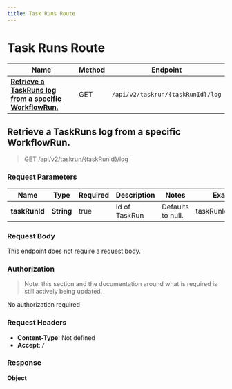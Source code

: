 ```yaml
---
title: Task Runs Route
---
```


# Task Runs Route




| Name | Method | Endpoint |
|------------- | ------------- | -------------|
| [**Retrieve a TaskRuns log from a specific WorkflowRun.**](#streamTaskRunLog) | GET | `/api/v2/taskrun/{taskRunId}/log` |


<a name="streamTaskRunLog"></a>

## **Retrieve a TaskRuns log from a specific WorkflowRun.**

> GET /api/v2/taskrun/{taskRunId}/log


### Request Parameters


| Name | Type | Required | Description | Notes | Example |
| ---- | ---- | -------- | ----------- | --- |---|
| **taskRunId** | **String** | true | Id of TaskRun | Defaults to null. | taskRunId_example


### Request Body
This endpoint does not require a request body.

### Authorization

> Note: this section and the documentation around what is required is still actively being updated.

No authorization required

### Request Headers

- **Content-Type**: Not defined
- **Accept**: */*

### Response

**Object**

